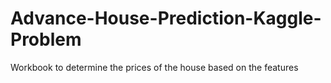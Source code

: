 # Advance-House-Prediction-Kaggle-Problem
Workbook to determine the prices of the house based on the features
